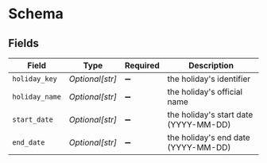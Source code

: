 # Schema


## Fields

| Field                                 | Type                                  | Required                              | Description                           |
| ------------------------------------- | ------------------------------------- | ------------------------------------- | ------------------------------------- |
| `holiday_key`                         | *Optional[str]*                       | :heavy_minus_sign:                    | the holiday's identifier              |
| `holiday_name`                        | *Optional[str]*                       | :heavy_minus_sign:                    | the holiday's official name           |
| `start_date`                          | *Optional[str]*                       | :heavy_minus_sign:                    | the holiday's start date (YYYY-MM-DD) |
| `end_date`                            | *Optional[str]*                       | :heavy_minus_sign:                    | the holiday's end date (YYYY-MM-DD)   |